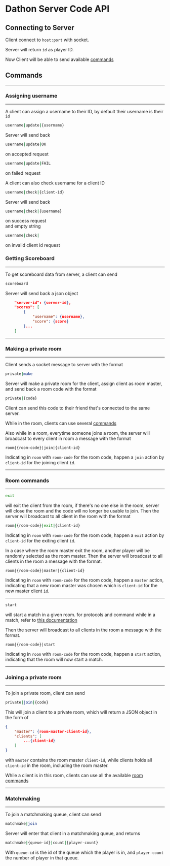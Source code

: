 # Dathon Server Code API

## Connecting to Server

Client connect to `host:port` with socket.

Server will return `id` as player ID.

Now Client will be able to send available [commands](#commands)

## Commands
---
### Assigning username
---
A client can assign a username to their ID, by default their username is their `id`
```bash
username|update|{username}
```

Server will send back
```bash
username|update|OK
```
on accepted request

```bash
username|update|FAIL
```

on failed request

A client can also check username for a client ID
```bash
username|check|{client-id}
```

Server will send back
```bash
username|check|{username}
```
on success request  
and empty string 
```bash
username|check|
```
on invalid client id request
### Getting Scoreboard
---
To get scoreboard data from server, a client can send
```bash
scoreboard
```

Server will send back a json object
```json
    "server-id": {server-id},
    "scores": [
        {
            "username": {username},
            "score": {score}
        }...
    ]
```
---
### Making a private room
---
Client sends a socket message to server with the format

```bash
private|make
```

Server will make a private room for the client, assign client as room master, and send back a room code with the format

```bash
private|{code}
```

Client can send this code to their friend that's connected to the same server.

While in the room, clients can use several [commands](#-room-commands)

Also while in a room, everytime someone joins a room, the server will broadcast to every client in room a message with the format
```
room|{room-code}|join|{client-id}
```

Indicating in `room` with `room-code` for the room code, happen a `join` action by `client-id` for the joining client `id`.

---
### Room commands
---
```bash
exit
```
will exit the client from the room, if there's no one else in the room, server will close the room and the code will no longer be usable to join. Then the server will broadcast to all client in the room with the format

```bash
room|{room-code}|exit|{client-id}
```
Indicating in `room` with `room-code` for the room code, happen a `exit` action by `client-id` for the exiting client `id`.

In a case where the room master exit the room, another player will be randomly selected as the room master. Then the server will broadcast to all clients in the room a message with the format.
```
room|{room-code}|master|{client-id}
```
Indicating in `room` with `room-code` for the room code, happen a `master` action, indicating that a new room master was chosen which is `client-id` for the new master client `id`.

---
```bash
start
```
will start a match in a given room. for protocols and command while in a match, refer to [this documentation]()

Then the server will broadcast to all clients in the room a message with the format.
```
room|{room-code}|start
```
Indicating in `room` with `room-code` for the room code, happen a `start` action, indicating that the room will now start a match.

---
### Joining a private room
---
To join a private room, client can send 
```bash
private|join|{code}
```

This will join a client to a private room, which will return a JSON object in the form of
```json
{
    "master": {room-master-client-id},
    "clients": [
        ...{client-id}
    ]
}
```
with `master` contains the room master `client-id`, while clients holds all `client-id` in the room, including the room master.

While a client is in this room, clients can use all the available [room commands](#-room-commands)

---
### Matchmaking
---

To join a matchmaking queue, client can send
```bash
matchmake|join
```

Server will enter that client in a matchmaking queue, and returns
```bash
matchmake|{queue-id}|count|{player-count}
```
With `queue-id` is the id of the queue which the player is in, and `player-count` the number of player in that queue.